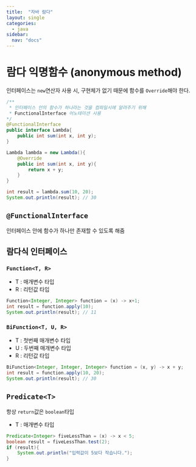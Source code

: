 ```yaml
---
title:  "자바 람다"
layout: single
categories:
  - java
sidebar:
  nav: "docs"
---
```


# 람다 익명함수 (anonymous method)
인터페이스는 `new`연산자 사용 시, 구현체가 없기 때문에 함수를 `Override`해야 한다.

```java
/**
 * 인터페이스 안의 함수가 하나라는 것을 컴파일시에 알려주기 위해 
 * FunctionalInterface 어노테이션 사용
*/
@FunctionalInterface
public interface Lambda{
    public int sum(int x, int y);
}

Lambda lambda = new Lambda(){
    @Override
    public int sum(int x, int y){
        return x + y;
    }
}

int result = lambda.sum(10, 20);
System.out.println(result); // 30
```
## `@FunctionalInterface`
인터페이스 안에 함수가 하나만 존재할 수 있도록 해줌


## 람다식 인터페이스
### `Function<T, R>`
- T : 매개변수 타입
- R : 리턴값 타입
```java
Function<Integer, Integer> function = (x) -> x+1;
int result = function.apply(10);
System.out.println(result); // 11
```

### `BiFunction<T, U, R>`
- T : 첫번째 매개변수 타입
- U : 두번째 매개변수 타입
- R : 리턴값 타입
```java
BiFunction<Integer, Integer, Integer> function = (x, y) -> x + y;
int result = function.apply(10, 20);
System.out.println(result); // 30
```

## `Predicate<T>`
항상 `return`값은 `boolean`타입
- T : 매개변수 타입
```java
Predicate<Integer> fiveLessThan = (x) -> x < 5;
boolean result = fiveLessThan.test(2);
if (result){
    System.out.println("입력값이 5보다 작습니다.");
}
```

